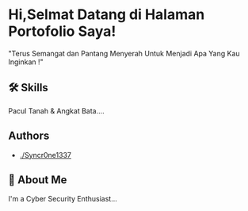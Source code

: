 # Hi,Selmat Datang di Halaman Portofolio Saya!

"Terus Semangat dan Pantang Menyerah Untuk Menjadi Apa Yang Kau Inginkan !"


## 🛠 Skills
Pacul Tanah & Angkat Bata....


## Authors

- [./Syncr0ne1337](https://www.linkedin.com/in/sultanmarlindo)


## 🚀 About Me
I'm a Cyber Security Enthusiast...

